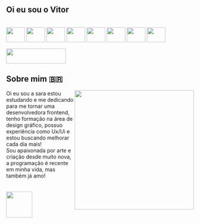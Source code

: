 
## Oi eu sou o Vitor


<div style="display: inline_block"><br>
    <img align="center" height="40" width="50" src="https://cdn.jsdelivr.net/gh/devicons/devicon/icons/figma/figma-original.svg">
  <img align="center" height="40" width="50"  src="https://cdn.jsdelivr.net/gh/devicons/devicon/icons/visualstudio/visualstudio-plain.svg">
  <img align="center" height="40" width="50"  src="https://cdn.jsdelivr.net/gh/devicons/devicon/icons/html5/html5-original.svg">
  <img align="center" height="40" width="50" src="https://cdn.jsdelivr.net/gh/devicons/devicon/icons/css3/css3-original.svg">
  <img align="center" height="40" width="50" src="https://cdn.jsdelivr.net/gh/devicons/devicon/icons/javascript/javascript-original.svg">
  <img align="center" height="40" width="50"  src="https://cdn.jsdelivr.net/gh/devicons/devicon/icons/photoshop/photoshop-plain.svg">
  <img align="center" height="40" width="50" src="https://cdn.jsdelivr.net/gh/devicons/devicon/icons/illustrator/illustrator-plain.svg">
  <img align="center" height="40" width="50" src="https://cdn.jsdelivr.net/gh/devicons/devicon/icons/xd/xd-line.svg" /> 
 <br> <br>


</div>
 
  <div>
   <a  href="https://www.linkedin.com/in/sara-souza-51b229188/" target="_blank"><img src="https://img.shields.io/badge/-LinkedIn-%230077B5?style=for-the-badge&logo=linkedin&logoColor=white" target="_blank" width="160" height="40"></a> 


  </div>
 
 ## Sobre mim 🇧🇷
 
 <div style="float-left">
    <img align="right" height="320" src="https://static.wikia.nocookie.net/mugen/images/4/46/New_Courage.png/revision/latest?cb=20210823101145">
 
</div>
Oi eu sou a sara estou estudando e me dedicando para me tornar uma<br>
desenvolvedora frontend, tenho formação na área de design gráfico, possuo <br>
experiência como Ux/Ui e estou buscando melhorar cada dia mais! <br>
Sou apaixonada por arte e criação desde muito nova, a programação é recente <br>
em minha vida, mas também já amo! <br>
<br> <br>
 
 
  <img height="70" src="https://media3.giphy.com/media/eK12uCsrAh4wmTXejp/giphy.gif?cid=ecf05e47yopswrtfv6dkloohin8mv8i9hxknf6nqx7uc7as8&rid=giphy.gif&ct=g">





